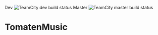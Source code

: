 Dev ![TeamCity dev build status](https://ci.tomatentum.net/app/rest/builds/buildType:id:TomatenMusicV2_Build,branch:name:dev/statusIcon.svg)
Master ![TeamCity master build status](https://ci.tomatentum.net/app/rest/builds/buildType:id:TomatenMusicV2_Build,branch:name:master/statusIcon.svg)

# TomatenMusic
